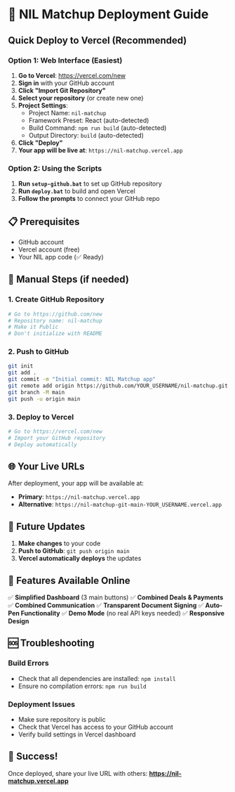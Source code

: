 # 🚀 NIL Matchup Deployment Guide

## Quick Deploy to Vercel (Recommended)

### Option 1: Web Interface (Easiest)

1. **Go to Vercel**: https://vercel.com/new
2. **Sign in** with your GitHub account
3. **Click "Import Git Repository"**
4. **Select your repository** (or create new one)
5. **Project Settings**:
   - Project Name: `nil-matchup`
   - Framework Preset: React (auto-detected)
   - Build Command: `npm run build` (auto-detected)
   - Output Directory: `build` (auto-detected)
6. **Click "Deploy"**
7. **Your app will be live at**: `https://nil-matchup.vercel.app`

### Option 2: Using the Scripts

1. **Run `setup-github.bat`** to set up GitHub repository
2. **Run `deploy.bat`** to build and open Vercel
3. **Follow the prompts** to connect your GitHub repo

## 📋 Prerequisites

- GitHub account
- Vercel account (free)
- Your NIL app code (✅ Ready)

## 🔧 Manual Steps (if needed)

### 1. Create GitHub Repository
```bash
# Go to https://github.com/new
# Repository name: nil-matchup
# Make it Public
# Don't initialize with README
```

### 2. Push to GitHub
```bash
git init
git add .
git commit -m "Initial commit: NIL Matchup app"
git remote add origin https://github.com/YOUR_USERNAME/nil-matchup.git
git branch -M main
git push -u origin main
```

### 3. Deploy to Vercel
```bash
# Go to https://vercel.com/new
# Import your GitHub repository
# Deploy automatically
```

## 🌐 Your Live URLs

After deployment, your app will be available at:
- **Primary**: `https://nil-matchup.vercel.app`
- **Alternative**: `https://nil-matchup-git-main-YOUR_USERNAME.vercel.app`

## 🔄 Future Updates

1. **Make changes** to your code
2. **Push to GitHub**: `git push origin main`
3. **Vercel automatically deploys** the updates

## 📱 Features Available Online

✅ **Simplified Dashboard** (3 main buttons)
✅ **Combined Deals & Payments**
✅ **Combined Communication**
✅ **Transparent Document Signing**
✅ **Auto-Pen Functionality**
✅ **Demo Mode** (no real API keys needed)
✅ **Responsive Design**

## 🆘 Troubleshooting

### Build Errors
- Check that all dependencies are installed: `npm install`
- Ensure no compilation errors: `npm run build`

### Deployment Issues
- Make sure repository is public
- Check that Vercel has access to your GitHub account
- Verify build settings in Vercel dashboard

## 🎉 Success!

Once deployed, share your live URL with others:
**https://nil-matchup.vercel.app** 